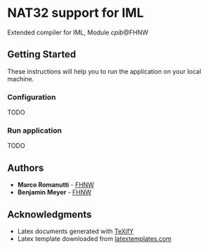 # NAT32 support for IML

Extended compiler for IML, Module *cpib*@FHNW

## Getting Started

These instructions will help you to run the application on your local machine.

### Configuration

TODO

### Run application

TODO

## Authors

* **Marco Romanutti** - [FHNW](marco.romanutti#students.fhnw.ch)
* **Benjamin Meyer** - [FHNW](benjamin.meyer2@students.fhnw.ch)

## Acknowledgments

* Latex documents generated with [TeXifY](https://plugins.jetbrains.com/plugin/9473-texify-idea)
* Latex template downloaded from [latextemplates.com](https://www.latextemplates.com/template/wenneker-article)
